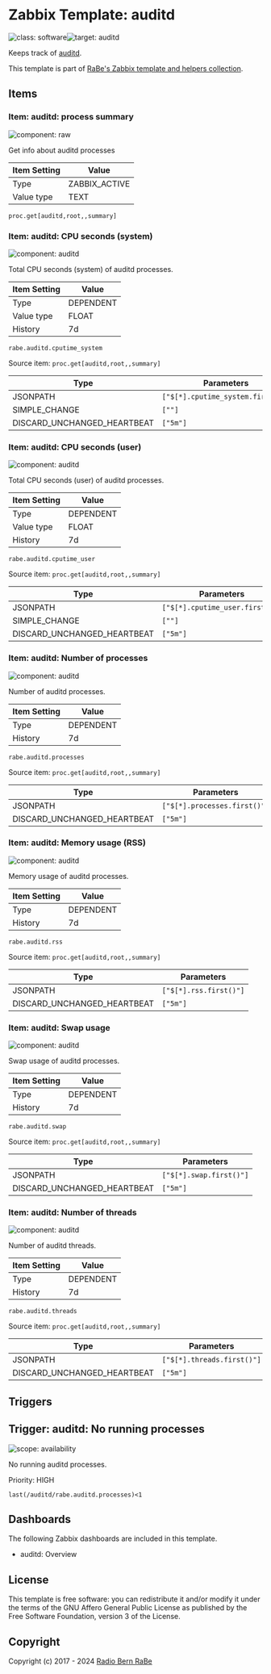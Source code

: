 # Zabbix Template: auditd

![class: software](https://img.shields.io/badge/class-software-00c9bf)![target: auditd](https://img.shields.io/badge/target-auditd-00c9bf)

Keeps track of [auditd](https://people.redhat.com/sgrubb/audit/).

This template is part of [RaBe's Zabbix template and helpers
collection](https://github.com/radiorabe/rabe-zabbix).


## Items

### Item: auditd: process summary

![component: raw](https://img.shields.io/badge/component-raw-00c9bf)

Get info about auditd processes

| Item Setting | Value |
| ------------ | ----- |
| Type | ZABBIX_ACTIVE |
| Value type | TEXT |

```
proc.get[auditd,root,,summary]
```

### Item: auditd: CPU seconds (system)

![component: auditd](https://img.shields.io/badge/component-auditd-00c9bf)

Total CPU seconds (system) of auditd processes.

| Item Setting | Value |
| ------------ | ----- |
| Type | DEPENDENT |
| Value type | FLOAT |
| History | 7d |

```
rabe.auditd.cputime_system
```
Source item: `proc.get[auditd,root,,summary]`

| Type | Parameters |
| ---- | ---------- |
| JSONPATH | `["$[*].cputime_system.first()"]` |
| SIMPLE_CHANGE | `[""]` |
| DISCARD_UNCHANGED_HEARTBEAT | `["5m"]` |

### Item: auditd: CPU seconds (user)

![component: auditd](https://img.shields.io/badge/component-auditd-00c9bf)

Total CPU seconds (user) of auditd processes.

| Item Setting | Value |
| ------------ | ----- |
| Type | DEPENDENT |
| Value type | FLOAT |
| History | 7d |

```
rabe.auditd.cputime_user
```
Source item: `proc.get[auditd,root,,summary]`

| Type | Parameters |
| ---- | ---------- |
| JSONPATH | `["$[*].cputime_user.first()"]` |
| SIMPLE_CHANGE | `[""]` |
| DISCARD_UNCHANGED_HEARTBEAT | `["5m"]` |

### Item: auditd: Number of processes

![component: auditd](https://img.shields.io/badge/component-auditd-00c9bf)

Number of auditd processes.

| Item Setting | Value |
| ------------ | ----- |
| Type | DEPENDENT |
| History | 7d |

```
rabe.auditd.processes
```
Source item: `proc.get[auditd,root,,summary]`

| Type | Parameters |
| ---- | ---------- |
| JSONPATH | `["$[*].processes.first()"]` |
| DISCARD_UNCHANGED_HEARTBEAT | `["5m"]` |

### Item: auditd: Memory usage (RSS)

![component: auditd](https://img.shields.io/badge/component-auditd-00c9bf)

Memory usage of auditd processes.

| Item Setting | Value |
| ------------ | ----- |
| Type | DEPENDENT |
| History | 7d |

```
rabe.auditd.rss
```
Source item: `proc.get[auditd,root,,summary]`

| Type | Parameters |
| ---- | ---------- |
| JSONPATH | `["$[*].rss.first()"]` |
| DISCARD_UNCHANGED_HEARTBEAT | `["5m"]` |

### Item: auditd: Swap usage

![component: auditd](https://img.shields.io/badge/component-auditd-00c9bf)

Swap usage of auditd processes.

| Item Setting | Value |
| ------------ | ----- |
| Type | DEPENDENT |
| History | 7d |

```
rabe.auditd.swap
```
Source item: `proc.get[auditd,root,,summary]`

| Type | Parameters |
| ---- | ---------- |
| JSONPATH | `["$[*].swap.first()"]` |
| DISCARD_UNCHANGED_HEARTBEAT | `["5m"]` |

### Item: auditd: Number of threads

![component: auditd](https://img.shields.io/badge/component-auditd-00c9bf)

Number of auditd threads.

| Item Setting | Value |
| ------------ | ----- |
| Type | DEPENDENT |
| History | 7d |

```
rabe.auditd.threads
```
Source item: `proc.get[auditd,root,,summary]`

| Type | Parameters |
| ---- | ---------- |
| JSONPATH | `["$[*].threads.first()"]` |
| DISCARD_UNCHANGED_HEARTBEAT | `["5m"]` |

## Triggers

## Trigger: auditd: No running processes

![scope: availability](https://img.shields.io/badge/scope-availability-00c9bf)

No running auditd processes.

Priority: HIGH

```
last(/auditd/rabe.auditd.processes)<1
```

## Dashboards

The following Zabbix dashboards are included in this template.
* auditd: Overview

## License

This template is free software: you can redistribute it and/or modify it under
the terms of the GNU Affero General Public License as published by the Free
Software Foundation, version 3 of the License.

## Copyright

Copyright (c) 2017 - 2024 [Radio Bern RaBe](http://www.rabe.ch)
